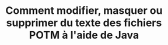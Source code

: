 ---
############################# Static ############################
layout: "auto-gen-gist"
draft: false
path: "fr/redaction/java/text/potm"
otherformats: CSV DOC DOCM DOCX DOT DOTM DOTX PDF POT PPS PPSM PPSX PPT PPTM PPTX RTF XLS XLSM XLSX XLT XLTM XLTX  

############################# Head ############################
head_title: "Modifier le texte POTM avec une phrase exacte/expression régulière en Java"
head_description: "L'API Java GroupDocs.Redaction permet aux développeurs de modifier du texte à partir de PDF, DOC, DOCX, RTF, XLSX, CSV, PPT, PPTX et des images avec une phrase exacte ou une expression régulière en Java."

############################# Header ############################
title: "Comment modifier, masquer ou supprimer du texte des fichiers POTM à l'aide de Java"
description: "L'API Java GroupDocs.Redactions vous permet de modifier, de masquer ou de supprimer du texte sensible dans des documents texte, des feuilles de calcul, des présentations, des fichiers PDF et des images."

################### SubMenu/Download Button #####################
button:
    enable: true

############################# About ############################
about:
    enable: true
    title: "Qu'est-ce que l'édition de texte?"
    content: |
        L'édition de texte est le processus de suppression du texte ou des informations sensibles ou indésirables des documents numériques tout en laissant intact le reste du document ou du paragraphe le contenant. L'édition aide les utilisateurs ainsi que les organisations à protéger leurs informations sensibles en les masquant ou en les supprimant définitivement. Avec l'API Java GroupDocs.Redaction, les utilisateurs peuvent désormais modifier, masquer ou supprimer du texte sensible dans des documents texte, des feuilles de calcul, des présentations, des fichiers PDF et des bitmaps. L'API fournit un large éventail de fonctionnalités et de méthodes pour modifier les informations privées dans les documents. Il prend en charge la recherche et l'édition à l'aide de correspondances exactes ou d'expressions régulières, à l'aide de correctifs textuels (codes d'exception) ou graphiques (cases colorées), etc. Alors pourquoi ne pas essayer d'automatiser votre processus d'édition de documents en téléchargeant l'API et en découvrant ses fonctionnalités de base et avancées.

############################# Steps ############################
steps:
    enable: true
    block:
    - title_left: "Modifier la phrase exacte POTM en Java"
      content_left: |
        GroupDocs.Redaction facilite la modification des données sensibles ou privées de vos documents. Le cas d'édition le plus courant consiste à supprimer du texte d'un document. 

        Le code suivant peut être utilisé pour appliquer l'édition de texte à une partie spécifique d'un document avec une phrase exacte. Cela permet aux utilisateurs de remplacer l'expression exacte personnelle "Michal Clark" par une expression personnelle (ou tout code d'exclusion).

      title_right: "Supprimer les données sensibles de POTM"
      content_right: |
        * Créer une instance de la classe [Redactor](https://apireference.groupdocs.com/redaction/java/com.groupdocs.redaction/Redactor) et chargez le fichier POTM
        * Appelez la méthode Redactor.apply avec une nouvelle instance de la classe ExactPhraseRedaction.
        * Appelez la méthode redactor.save sur l'objet [ExactPhraseRedaction](https://apireference.groupdocs.com/redaction/java/com.groupdocs.redaction.redactions/ExactPhraseRedaction)
        * Appelez la méthode redactor.save pour enregistrer les modifications 

      gisthash: "3202859fc19b5dfd14e8f073b70a18f8"
      gistfile: "redact_exact_phrase.java"
      
    - title_left: "Édition de texte sensible à la casse dans POTM"
      content_left: |
        Dans l'exemple suivant, les utilisateurs peuvent effectuer une phase d'édition précise sensible à la casse pour supprimer ou masquer un morceau de texte spécifique dans un document. Par défaut, la recherche de phase exacte est insensible à la casse. 
        
      title_right: "Effectuer une édition sensible à la casse via Java"
      content_right: |
        * Créer une instance de la classe [Redactor](https://apireference.groupdocs.com/redaction/java/com.groupdocs.redaction/Redactor) et chargez le fichier POTM
        * Appelez la méthode Redactor.apply avec une nouvelle instance de la classe ExactPhraseRedaction.
        * Appelez la méthode redactor.save sur l'objet [ExactPhraseRedaction](https://apireference.groupdocs.com/redaction/java/com.groupdocs.redaction.redactions/ExactPhraseRedaction)
        * Appelez la méthode redactor.save pour enregistrer les modifications 
        
      gisthash: "a43e3ce358f93df92373b5441bc579fb"
      gistfile: "case_sensitive_redaction.java"

    - title_left: "Modifier le texte dans POTM avec Color Box"
      content_left: |
        Au lieu de supprimer le texte modifié ou d'y mettre une ligne, vous pouvez également placer une bordure colorée sur le texte modifié. Dans ce cas, le texte correspondant sera supprimé et un rectangle de couleur sera placé sur le texte modifié.
        
      title_right: "Utiliser la boîte de couleur pour supprimer du texte en Java"
      content_right: |
        * Créer une instance de la classe [Redactor](https://apireference.groupdocs.com/redaction/java/com.groupdocs.redaction/Redactor) et chargez le fichier POTM
        * Appelez la méthode Redactor.apply avec une nouvelle instance de la classe ExactPhraseRedaction.
        * Appelez la méthode redactor.save sur l'objet [ExactPhraseRedaction](https://apireference.groupdocs.com/redaction/java/com.groupdocs.redaction.redactions/ExactPhraseRedaction)
        * Appelez la méthode redactor.save pour enregistrer les modifications 
        
      gisthash: "6d83e791388b6834a372dc90f4b455f6"
      gistfile: "redact_text_using_color_box.java"

    - title_left: "Configuration requise"
      content_left: |
        Les API Java GroupDocs.Redaction sont prises en charge sur toutes les principales plates-formes et systèmes d'exploitation. Pour un guide complet sur la configuration système requise, consultez [configuration système requise](https://docs.groupdocs.com/redaction/java/system-requirements). Avant d'exécuter le code ci-dessous, assurez-vous que les prérequis suivants sont installés sur votre système :
        * Systèmes d'exploitation : Microsoft Windows, Linux, MacOS
        * Environnement de développement : NetBeans, Intellij IDEA, Eclipse, etc.
        * Exécution Java : J2SE 6.0 et supérieur
        * Obtenez le dernier GroupDocs.Redaction pour Java à partir de [Maven](https://repository.groupdocs.com/webapp/#/artifacts/browse/tree/General/repo/com/groupdocs/groupdocs-redaction)
        
      title_right: "Pourquoi utiliser GroupDocs.Redaction"
      content_right: |
        * Autoriser les utilisateurs à ajouter des formats de document personnalisés et des types de révision
        * Aucun logiciel supplémentaire n'est requis pour supprimer les informations sensibles.
        * Option pour définir le document de rendu de plage de pages au format PDF
        * Un moyen simple de modifier différents types de métadonnées : nom de l'auteur, version, titre, sujet, description, etc.
        * Récupérer des informations sur le document - type de fichier, nombre de pages, etc.

############################# Demos ############################
demos:
    enable: true
############################# More Formats ############################
more_formats:
    enable: true

############################# Back to top ###############################
back_to_top:
    enable: true
---